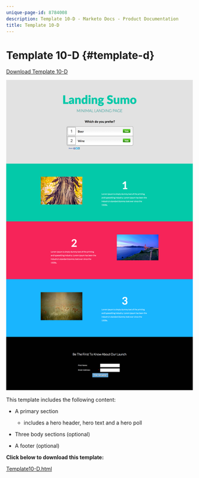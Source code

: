 ```yaml
---
unique-page-id: 8784008
description: Template 10-D - Marketo Docs - Product Documentation
title: Template 10-D
---
```


# Template 10-D {#template-d}

[Download Template 10-D](http://docs.marketo.com/download/attachments/8784008/template-10d.html?version=2&modificationdate=1438210947000&api=v2)

![](assets/image2015-7-27-11-3a3-3a12.png)

This template includes the following content:

* A primary section

    * includes a hero header, hero text and a hero poll

* Three body sections (optional)
* A footer (optional)

**Click below to download this template:**

[Template10-D.html](http://docs.marketo.com/download/attachments/8784008/template-10d.html?version=2&modificationdate=1438210947000&api=v2)
